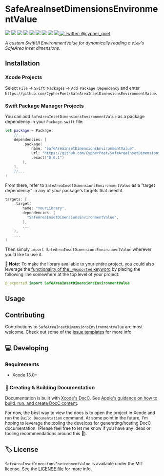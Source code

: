 # SafeAreaInsetDimensionsEnvironmentValue

<!-- Header Logo -->

<!-- <div align="center">
   <img width="600px" src="./Extras/banner-logo.png" alt="Banner Logo">
</div> -->


<!-- Badges -->

<p>
    <img src="https://img.shields.io/badge/Swift-5.5-F06C33.svg" />
    <img src="https://img.shields.io/badge/iOS-13.0+-865EFC.svg" />
    <img src="https://img.shields.io/badge/iPadOS-15.0+-F65EFC.svg" />
    <img src="https://img.shields.io/badge/macOS-10.15+-179AC8.svg" />
    <img src="https://img.shields.io/badge/tvOS-13.0+-41465B.svg" />
    <img src="https://img.shields.io/badge/watchOS-6.0+-1FD67A.svg" />
    <img src="https://img.shields.io/badge/License-MIT-blue.svg" />
    <img src="https://github.com/CypherPoet/SafeAreaInsetDimensionsEnvironmentValue/workflows/Build%20&%20Test/badge.svg" />
    <a href="https://github.com/apple/swift-package-manager">
      <img src="https://img.shields.io/badge/spm-compatible-brightgreen.svg?style=flat" />
    </a>
    <a href="https://twitter.com/cypher_poet">
        <img src="https://img.shields.io/badge/Contact-@cypher_poet-lightgrey.svg?style=flat" alt="Twitter: @cypher_poet" />
    </a>
</p>


<p align="center">

_A custom SwiftUI EnvironmentValue for dynamically reading a `View`'s SafeArea inset dimensions._

<p />


## Installation

### Xcode Projects

Select `File` -> `Swift Packages` -> `Add Package Dependency` and enter `https://github.com/CypherPoet/SafeAreaInsetDimensionsEnvironmentValue`.


### Swift Package Manager Projects

You can add `SafeAreaInsetDimensionsEnvironmentValue` as a package dependency in your `Package.swift` file:

```swift
let package = Package(
    //...
    dependencies: [
        .package(
            name: "SafeAreaInsetDimensionsEnvironmentValue",
            url: "https://github.com/CypherPoet/SafeAreaInsetDimensionsEnvironmentValue",
            .exact("0.0.1")
        ),
    ],
    //...
)
```


<!-- 🔑 UNCOMMENT THE INSTRUCTIONS BELOW IF THE GITHUB REPO NAME MATCHES THE LIBRARY NAME 👇 -->

From there, refer to `SafeAreaInsetDimensionsEnvironmentValue` as a "target dependency" in any of _your_ package's targets that need it.

```swift
targets: [
    .target(
        name: "YourLibrary",
        dependencies: [
          "SafeAreaInsetDimensionsEnvironmentValue",
        ],
        ...
    ),
    ...
]
```

<!-- 🔑 UNCOMMENT THE INSTRUCTIONS BELOW IF THE GITHUB REPO NAME DOESN'T MATCH THE LIBRARY NAME 👇 -->

<!-- From there, refer to the `SafeAreaInsetDimensionsEnvironmentValue` "product" delivered by the `SafeAreaInsetDimensionsEnvironmentValue` "package" inside of any of your project's target dependencies:

```swift
targets: [
    .target(
        name: "YourLibrary",
        dependencies: [
            .product(
                name: "SafeAreaInsetDimensionsEnvironmentValue",
                package: "SafeAreaInsetDimensionsEnvironmentValue"
            ),
        ],
        ...
    ),
    ...
]
``` -->

<!-- Proceed from above choice accordingly (and delete this comment) -->

Then simply `import SafeAreaInsetDimensionsEnvironmentValue` wherever you’d like to use it.

**📝 Note:** To make the library available to your entire project, you could also leverage the [functionality of the `_@exported` keyword](https://forums.swift.org/t/package-manager-exported-dependencies/11615) by placing the following line somewhere at the top level of your project:

```swift
@_exported import SafeAreaInsetDimensionsEnvironmentValue
```


## Usage



## Contributing

Contributions to `SafeAreaInsetDimensionsEnvironmentValue` are most welcome. Check out some of the [issue templates](./.github/ISSUE_TEMPLATE/) for more info.



## 💻 Developing

### Requirements

- Xcode 13.0+


### 📜 Creating & Building Documentation

Documentation is built with [Xcode's DocC](https://developer.apple.com/documentation/docc). See [Apple's guidance on how to build, run, and create DocC content](https://developer.apple.com/documentation/docc/api-reference-syntax).

For now, the best way to view the docs is to open the project in Xcode and run the `Build Documentation` command. At some point in the future, I'm hoping to leverage the tooling the develops for generating/hosting DocC documentation. (Please feel free to let me know if you have any ideas or tooling recommendations around this 🙂).


## 🏷 License

`SafeAreaInsetDimensionsEnvironmentValue` is available under the MIT license. See the [LICENSE file](./LICENSE) for more info.
